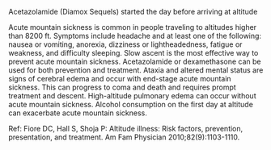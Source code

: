 Acetazolamide (Diamox Sequels) started the day before arriving at altitude

Acute mountain sickness is common in people traveling to altitudes higher than 8200 ft. Symptoms include headache and at least one of the following: nausea or vomiting, anorexia, dizziness or lightheadedness, fatigue or weakness, and difficulty sleeping. Slow ascent is the most effective way to prevent acute mountain sickness. Acetazolamide or dexamethasone can be used for both prevention and treatment. Ataxia and altered mental status are signs of cerebral edema and occur with end-stage acute mountain sickness. This can progress to coma and death and requires prompt treatment and descent. High-altitude pulmonary edema can occur without acute mountain sickness. Alcohol consumption on the first day at altitude can exacerbate acute mountain sickness.

Ref:  Fiore DC, Hall S, Shoja P: Altitude illness: Risk factors, prevention, presentation, and treatment. Am Fam Physician 2010;82(9):1103-1110.